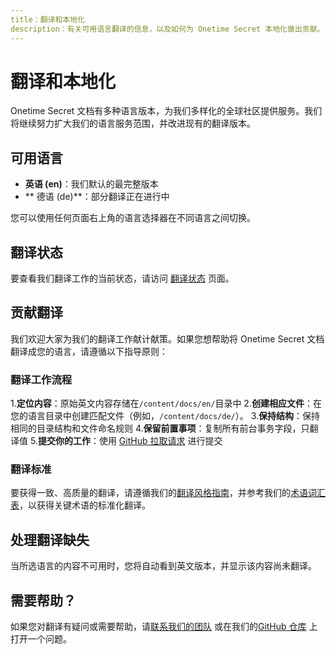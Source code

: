 ```yaml
---
title：翻译和本地化
description：有关可用语言翻译的信息，以及如何为 Onetime Secret 本地化做出贡献。
---
```


# 翻译和本地化

Onetime Secret 文档有多种语言版本，为我们多样化的全球社区提供服务。我们将继续努力扩大我们的语言服务范围，并改进现有的翻译版本。

## 可用语言

- **英语 (en)**：我们默认的最完整版本
- ** 德语 (de)**：部分翻译正在进行中

您可以使用任何页面右上角的语言选择器在不同语言之间切换。

## 翻译状态

要查看我们翻译工作的当前状态，请访问 [翻译状态](/en/translations/status) 页面。

## 贡献翻译

我们欢迎大家为我们的翻译工作献计献策。如果您想帮助将 Onetime Secret 文档翻译成您的语言，请遵循以下指导原则：

### 翻译工作流程

1.**定位内容**：原始英文内容存储在`/content/docs/en/`目录中
2.**创建相应文件**：在您的语言目录中创建匹配文件（例如，`/content/docs/de/`）。
3.**保持结构**：保持相同的目录结构和文件命名规则
4.**保留前置事项**：复制所有前台事务字段，只翻译值
5.**提交你的工作**：使用 [GitHub 拉取请求](https://github.com/onetimesecret/onetimesecret) 进行提交

### 翻译标准

要获得一致、高质量的翻译，请遵循我们的[翻译风格指南](/en/translations/guide-en)，并参考我们的[术语词汇表](/en/translations/glossary)，以获得关键术语的标准化翻译。

## 处理翻译缺失

当所选语言的内容不可用时，您将自动看到英文版本，并显示该内容尚未翻译。

## 需要帮助？

如果您对翻译有疑问或需要帮助，请[联系我们的团队](https://onetimesecret.com/contact) 或在我们的[GitHub 仓库](https://github.com/onetimesecret/onetimesecret) 上打开一个问题。
